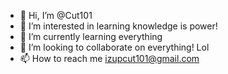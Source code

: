 - 👋 Hi, I’m @Cut101
- 👀 I’m interested in learning knowledge is power!
- 🌱 I’m currently learning everything 
- 💞️ I’m looking to collaborate on everything! Lol 
- 📫 How to reach me izupcut101@gmail.com 

<!---
Cut101/Cut101 is a ✨ special ✨ repository because its `README.md` (this file) appears on your GitHub profile.
You can click the Preview link to take a look at your changes.
--->
